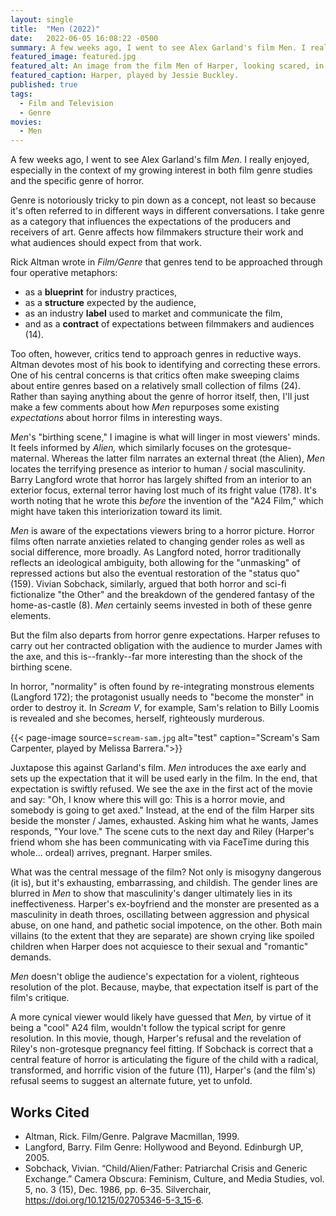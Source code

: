 ```yaml
---
layout: single
title:  "Men (2022)"
date:   2022-06-05 16:08:22 -0500
summary: A few weeks ago, I went to see Alex Garland's film Men. I really enjoyed, especially in the context of my growing interest in both film genre studies and the specific genre of horror.
featured_image: featured.jpg
featured_alt: An image from the film Men of Harper, looking scared, in a tunnel.
featured_caption: Harper, played by Jessie Buckley.
published: true
tags:
  - Film and Television
  - Genre
movies:
  - Men
---
```


A few weeks ago, I went to see Alex Garland's film *Men*. I really enjoyed, especially in the context of my growing interest in both film genre studies and the specific genre of horror.

Genre is notoriously tricky to pin down as a concept, not least so because it's often referred to in different ways in different conversations. I take genre as a category that influences the expectations of the producers and receivers of art. Genre affects how filmmakers structure their work and what audiences should expect from that work.

Rick Altman wrote in *Film/Genre* that genres tend to be approached through four operative metaphors:

- as a **blueprint** for industry practices,
- as a **structure** expected by the audience,
- as an industry **label** used to market and communicate the film,
- and as a **contract** of expectations between filmmakers and audiences (14).

Too often, however, critics tend to approach genres in reductive ways. Altman devotes most of his book to identifying and correcting these errors. One of his central concerns is that critics often make sweeping claims about entire genres based on a relatively small collection of films (24). Rather than saying anything about the genre of horror itself, then, I'll just make a few comments about how *Men* repurposes some existing *expectations* about horror films in interesting ways.

*Men*'s "birthing scene," I imagine is what will linger in most viewers' minds. It feels informed by *Alien,* which similarly focuses on the grotesque-maternal. Whereas the latter film narrates an external threat (the Alien), *Men* locates the terrifying presence as interior to human / social masculinity. Barry Langford wrote that horror has largely shifted from an interior to an exterior focus, external terror having lost much of its fright value (178). It's worth noting that he wrote this *before* the invention of the "A24 Film," which might have taken this interiorization toward its limit.

*Men* is aware of the expectations viewers bring to a horror picture. Horror films often narrate anxieties related to changing gender roles as well as social difference, more broadly. As Langford noted, horror traditionally reflects an ideological ambiguity, both allowing for the "unmasking" of repressed actions but also the eventual restoration of the "status quo" (159). Vivian Sobchack, similarly, argued that both horror and sci-fi fictionalize "the Other" and the breakdown of the gendered fantasy of the home-as-castle (8). *Men* certainly seems invested in both of these genre elements.

But the film also departs from horror genre expectations. Harper refuses to carry out her contracted obligation with the audience to murder James with the axe, and this is--frankly--far more interesting than the shock of the birthing scene.

In horror, "normality" is often found by re-integrating monstrous elements (Langford 172); the protagonist usually needs to "become the monster" in order to destroy it. In *Scream V*, for example, Sam's relation to Billy Loomis is revealed and she becomes, herself, righteously murderous.

{{< page-image source=`scream-sam.jpg` alt="test" caption="Scream's Sam Carpenter, played by Melissa Barrera.">}}

Juxtapose this against Garland's film. *Men* introduces the axe early and sets up the expectation that it will be used early in the film. In the end, that expectation is swiftly refused. We see the axe in the first act of the movie and say: "Oh, I know where this will go: This is a horror movie, and somebody is going to get axed." Instead, at the end of the film Harper sits beside the monster / James, exhausted. Asking him what he wants, James responds, "Your love." The scene cuts to the next day and Riley (Harper's friend whom she has been communicating with via FaceTime during this whole... ordeal) arrives, pregnant. Harper smiles.

What was the central message of the film? Not only is misogyny dangerous (it is), but it's exhausting, embarrassing, and childish. The gender lines are blurred in *Men* to show that masculinity's danger ultimately lies in its ineffectiveness. Harper's ex-boyfriend and the monster are presented as a masculinity in death throes, oscillating between aggression and physical abuse, on one hand, and pathetic social impotence, on the other. Both main villains (to the extent that they are separate) are shown crying like spoiled children when Harper does not acquiesce to their sexual and "romantic" demands.

*Men* doesn't oblige the audience's expectation for a violent, righteous resolution of the plot. Because, maybe, that expectation itself is part of the film's critique.

A more cynical viewer would likely have guessed that *Men,* by virtue of it being a "cool" A24 film, wouldn't follow the typical script for genre resolution. In this movie, though, Harper's refusal and the revelation of Riley's non-grotesque pregnancy feel fitting. If Sobchack is correct that a central feature of horror is articulating the figure of the child with a radical, transformed, and horrific vision of the future (11), Harper's (and the film's) refusal seems to suggest an alternate future, yet to unfold.

## Works Cited
- Altman, Rick. Film/Genre. Palgrave Macmillan, 1999.
- Langford, Barry. Film Genre: Hollywood and Beyond. Edinburgh UP, 2005.
- Sobchack, Vivian. “Child/Alien/Father: Patriarchal Crisis and Generic Exchange.” Camera Obscura: Feminism, Culture, and Media Studies, vol. 5, no. 3 (15), Dec. 1986, pp. 6–35. Silverchair, https://doi.org/10.1215/02705346-5-3_15-6.
